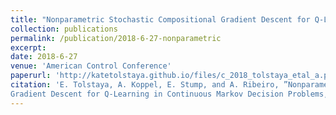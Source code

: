 ```yaml
---
title: "Nonparametric Stochastic Compositional Gradient Descent for Q-Learning in Continuous Markov Decision Problems"
collection: publications
permalink: /publication/2018-6-27-nonparametric
excerpt: 
date: 2018-6-27
venue: 'American Control Conference'
paperurl: 'http://katetolstaya.github.io/files/c_2018_tolstaya_etal_a.pdf'
citation: 'E. Tolstaya, A. Koppel, E. Stump, and A. Ribeiro, ”Nonparametric Stochastic Compositional
Gradient Descent for Q-Learning in Continuous Markov Decision Problems,”, American Control Conference, June 27-29, 2018.'
---
```





